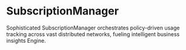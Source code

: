# SubscriptionManager
Sophisticated SubscriptionManager orchestrates policy-driven usage tracking across vast distributed networks, fueling intelligent business insights Engine.
